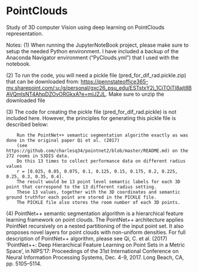 # PointClouds
Study of 3D computer Vision using deep learning on PointClouds representation.  

Notes:
(1) When running the JupyterNoteBook project, please make sure to setup the needed Python environment.   I have included a backup of the Anaconda Navigator environment (“PyClouds.yml”) that I used with the notebook.

(2) To run the code, you will need a pickle file (pred_for_dif_rad.pickle.zip) that can be downloaded from:  https://pennstateoffice365-my.sharepoint.com/:u:/g/personal/gxc26_psu_edu/ESTstxY2j_1CiTOiTl8ajt8BAVQmlsNT4AhpDZOvORGkxA?e=miJZJL.   Make sure to unzip the downloaded file

(3) The code for creating the pickle file (pred_for_dif_rad.pickle) is not included here.  However, the principles for generating this pickle file is described below: 

		Run the PointNet++ semantic segmentation algorithm exactly as was done in the original paper Qi et al. (2017) 
		(see 	https://github.com/charlesq34/pointnet2/blob/master/README.md) on the 272 rooms in S3DIS data.   
		Do this 13 times to collect performance data on different radius values 
		r = [0.025, 0.05, 0.075, 0.1, 0.125, 0.15, 0.175, 0.2, 0.225, 0.25, 0.3, 0.35, 0.4].  
		The result would be 13 point level semantic labels for each 3D point that correspond to the 13 different radius setting.  
		These 13 values, together with the 3D coordinates and semantic ground truthfor each point are stored in the PICKLE file.  
		The PICKLE file also stores the room number of each 3D points.  
		

(4) PointNet++ semantic segmentation algorithm is a hierarchical feature learning framework on point clouds. The PointNet++ architecture applies PointNet recursively on a nested partitioning of the input point set. It also proposes novel layers for point clouds with non-uniform densities. For full description of PointNet++ algorithm, please see 
Qi, C. et al. (2017) ‘PointNet++: Deep Hierarchical Feature Learning on Point Sets in a Metric Space’, in NIPS’17: Proceedings of the 31st International Conference on Neural Information Processing Systems, Dec. 4-9, 2017. Long Beach, CA, pp. 5105–5114.

